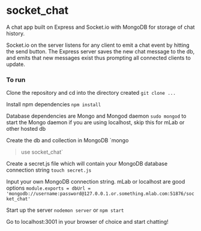 # socket_chat

A chat app built on Express and Socket.io with MongoDB for storage of chat history.

Socket.io on the server listens for any client to emit a chat event by hitting the send button. The Express server saves the new chat message to the db, and emits that new messages exist thus prompting all connected clients to update.



### To run
Clone the repository and cd into the directory created
`git clone ...` 

Install npm dependencies
`npm install`


Database dependencies are Mongo and Mongod daemon
`sudo mongod` to start the Mongo daemon if you are using localhost, skip this for mLab or other hosted db

Create the db and collection in MongoDB
`mongo
>use socket_chat`

Create a secret.js file which will contain your MongoDB database connection string
`touch secret.js`

Input your own MongoDB connection string. mLab or localhost are good options
`module.exports = dbUrl = 'mongodb://username:password@127.0.0.1.or.something.mlab.com:51876/socket_chat'`

Start up the server
`nodemon server` or `npm start`

Go to localhost:3001 in your browser of choice and start chatting!
